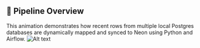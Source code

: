 ## 🔄 Pipeline Overview

This animation demonstrates how recent rows from multiple local Postgres databases are dynamically mapped and synced to Neon using Python and Airflow.
![Alt text](https://github.com/RenzieCoding/sql_portfolio_projects/blob/main/Music%20Database(Chinook)/Img_folder/Pipeline.gif?raw=true)
